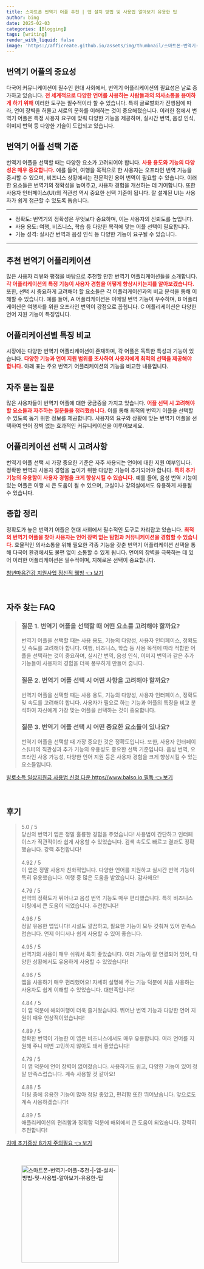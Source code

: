 ```yaml
---
title: 스마트폰 번역기 어플 추천 | 앱 설치 방법 및 사용법 알아보기 유용한 팁
author: bing
date: 2025-02-03
categories: [Blogging]
tags: [writing]
render_with_liquid: false
image: 'https://afficreate.github.io/assets/img/thumbnail/스마트폰-번역기-어플-추천-|-앱-설치-방법-및-사용법-알아보기-유용한-팁.webp'
---
```



<h2 id='번역기 어플의 중요성'>번역기 어플의 중요성</h2>

<p>다국어 커뮤니케이션이 필수인 현대 사회에서, 번역기 어플리케이션의 필요성은 날로 증가하고 있습니다. <b><span style="color: #ee2323;">전 세계적으로 다양한 언어를 사용하는 사람들과의 의사소통을 용이하게 하기 위해</span></b> 이러한 도구는 필수적이라 할 수 있습니다. 특히 글로벌화가 진행됨에 따라, 언어 장벽을 허물고 서로의 문화를 이해하는 것이 중요해졌습니다. 이러한 점에서 번역기 어플은 특정 사용자 요구에 맞춰 다양한 기능을 제공하며, 실시간 번역, 음성 인식, 이미지 번역 등 다양한 기술이 도입되고 있습니다.</p>

<h2 id='번역기 어플 선택 기준'>번역기 어플 선택 기준</h2>

<p>번역기 어플을 선택할 때는 다양한 요소가 고려되어야 합니다. <b><span style="color: #ee2323;">사용 용도와 기능의 다양성은 매우 중요합니다.</span></b> 예를 들어, 여행을 목적으로 한 사용자는 오프라인 번역 기능을 중시할 수 있으며, 비즈니스 상황에서는 전문적인 용어 번역이 필요할 수 있습니다. 이러한 요소들은 번역기의 정확성을 높여주고, 사용자 경험을 개선하는 데 기여합니다. 또한 사용자 인터페이스(UI)의 직관성 역시 중요한 선택 기준이 됩니다. 잘 설계된 UI는 사용자가 쉽게 접근할 수 있도록 돕습니다.</p>

<hr />

<ul>
    <li>정확도: 번역기의 정확성은 무엇보다 중요하며, 이는 사용자의 신뢰도를 높입니다.</li>
    <li>사용 용도: 여행, 비즈니스, 학습 등 다양한 목적에 맞는 어플 선택이 필요합니다.</li>
    <li>기능 성격: 실시간 번역과 음성 인식 등 다양한 기능이 요구될 수 있습니다.</li>
</ul>

<hr />

<h2 id='추천 번역기 어플리케이션'>추천 번역기 어플리케이션</h2>

<p>많은 사용자 리뷰와 평점을 바탕으로 추천할 만한 번역기 어플리케이션들을 소개합니다. <b><span style="color: #ee2323;">각 어플리케이션의 특정 기능이 사용자 경험을 어떻게 향상시키는지를 알아보겠습니다.</span></b> 또한, 선택 시 중요하게 고려해야 할 요소들은 각 어플리케이션과의 비교 분석을 통해 이해할 수 있습니다. 예를 들어, A 어플리케이션은 이메일 번역 기능이 우수하며, B 어플리케이션은 여행자를 위한 오프라인 번역이 강점으로 꼽힙니다. C 어플리케이션은 다양한 언어 지원 기능이 특징입니다.</p>

<h2 id='어플리케이션별 특징 비교'>어플리케이션별 특징 비교</h2>

<p>시장에는 다양한 번역기 어플리케이션이 존재하며, 각 어플은 독특한 특성과 기능이 있습니다. <b><span style="color: #ee2323;">다양한 기능과 언어 지원 범위를 조사하여 사용자에게 최적의 선택을 제공해야 합니다.</span></b> 아래 표는 주요 번역기 어플리케이션의 기능을 비교한 내용입니다.</p>

<h2 id='자주 묻는 질문'>자주 묻는 질문</h2>

<p>많은 사용자들이 번역기 어플에 대한 궁금증을 가지고 있습니다. <b><span style="color: #ee2323;">어플 선택 시 고려해야 할 요소들과 자주하는 질문들을 정리했습니다.</span></b> 이를 통해 최적의 번역기 어플을 선택할 수 있도록 돕기 위한 정보를 제공합니다. 사용자의 요구와 상황에 맞는 번역기 어플을 선택하여 언어 장벽 없는 효과적인 커뮤니케이션을 이루어보세요.</p>

<h2 id='어플리케이션 선택 시 고려사항'>어플리케이션 선택 시 고려사항</h2>

<p>번역기 어플 선택 시 가장 중요한 기준은 자주 사용되는 언어에 대한 지원 여부입니다. 정확한 번역과 사용자 경험을 높이기 위한 다양한 기능이 추가되어야 합니다. <b><span style="color: #ee2323;">특히 추가 기능의 유용함이 사용자 경험을 크게 향상시킬 수 있습니다.</span></b> 예를 들어, 음성 번역 기능이 있는 어플은 여행 시 큰 도움이 될 수 있으며, 교실이나 강의실에서도 유용하게 사용될 수 있습니다.</p>

<h2 id='종합 정리'>종합 정리</h2>

<p>정확도가 높은 번역기 어플은 현대 사회에서 필수적인 도구로 자리잡고 있습니다. <b><span style="color: #ee2323;">최적의 번역기 어플을 찾아 사용자는 언어 장벽 없는 탐험과 커뮤니케이션을 경험할 수 있습니다.</span></b> 효율적인 의사소통을 위해 필요한 각종 기능을 갖춘 번역기 어플리케이션 선택을 통해 다국어 환경에서도 불편 없이 소통할 수 있게 됩니다. 언어의 장벽을 극복하는 데 있어 이러한 어플리케이션은 필수적이며, 지혜로운 선택이 중요합니다.</p>


<p><a class="click-button" title="청년마음건강 지원사업 정신적 웰빙" href="https://afficreate.github.io/posts/%EC%B2%AD%EB%85%84%EB%A7%88%EC%9D%8C%EA%B1%B4%EA%B0%95-%EC%A7%80%EC%9B%90%EC%82%AC%EC%97%85-%EC%A0%95%EC%8B%A0%EC%A0%81-%EC%9B%B0%EB%B9%99/" rel="dofollow">청년마음건강 지원사업 정신적 웰빙 👈 보기</a></p><br>
<h2 id='자주_찾는_FAQ'>자주 찾는 FAQ</h2>
<div itemscope="" itemtype="https://schema.org/FAQPage"> 
<blockquote> 
<div itemscope="" itemprop="mainEntity" itemtype="https://schema.org/Question"> 
<h3 itemprop="name">질문 1. 번역기 어플을 선택할 때 어떤 요소를 고려해야 할까요?</h3> 
<div itemscope="" itemprop="acceptedAnswer" itemtype="https://schema.org/Answer"> 
<span itemprop="text"> 
<p>번역기 어플을 선택할 때는 사용 용도, 기능의 다양성, 사용자 인터페이스, 정확도 및 속도를 고려해야 합니다. 여행, 비즈니스, 학습 등 사용 목적에 따라 적합한 어플을 선택하는 것이 중요하며, 실시간 번역, 음성 인식, 이미지 번역과 같은 추가 기능들이 사용자의 경험을 더욱 풍부하게 만들어 줍니다.</p> 
</span> 
</div> 
</div> 

<div itemscope="" itemprop="mainEntity" itemtype="https://schema.org/Question"> 
<h3 itemprop="name">질문 2. 번역기 어플 선택 시 어떤 사항을 고려해야 할까요?</h3> 
<div itemscope="" itemprop="acceptedAnswer" itemtype="https://schema.org/Answer"> 
<span itemprop="text"> 
<p>번역기 어플을 선택할 때는 사용 용도, 기능의 다양성, 사용자 인터페이스, 정확도 및 속도를 고려해야 합니다. 사용자가 필요로 하는 기능과 어플의 특징을 비교 분석하여 자신에게 가장 맞는 어플을 선택하는 것이 중요합니다.</p> 
</span> 
</div> 
</div> 

<div itemscope="" itemprop="mainEntity" itemtype="https://schema.org/Question"> 
<h3 itemprop="name">질문 3. 번역기 어플 선택 시 어떤 중요한 요소들이 있나요?</h3> 
<div itemscope="" itemprop="acceptedAnswer" itemtype="https://schema.org/Answer"> 
<span itemprop="text"> 
<p>번역기 어플을 선택할 때 가장 중요한 것은 정확도입니다. 또한, 사용자 인터페이스(UI)의 직관성과 추가 기능의 유용성도 중요한 선택 기준입니다. 음성 번역, 오프라인 사용 가능성, 다양한 언어 지원 등은 사용자 경험을 크게 향상시킬 수 있는 요소들입니다.</p> 
</span> 
</div> 
</div> 
</blockquote> 
</div>
<p><a class="click-button" title="발로소득 일상지원금 사용법 신청 다운 https//www.balso.io 필독" href="https://afficreate.github.io/posts/%EB%B0%9C%EB%A1%9C%EC%86%8C%EB%93%9D-%EC%9D%BC%EC%83%81%EC%A7%80%EC%9B%90%EA%B8%88-%EC%82%AC%EC%9A%A9%EB%B2%95-%EC%8B%A0%EC%B2%AD-%EB%8B%A4%EC%9A%B4-httpswww.balso.io-%ED%95%84%EB%8F%85/" rel="dofollow">발로소득 일상지원금 사용법 신청 다운 https//www.balso.io 필독 👈 보기</a></p><br>
<h2 id='후기'>후기</h2>
<div itemscope itemtype="https://schema.org/Product">
  <blockquote>
  <div itemprop="review" itemscope itemtype="https://schema.org/Review">
      <div itemprop="reviewRating" itemscope itemtype="https://schema.org/Rating"> <span itemprop="ratingValue">5.0</span> / <span itemprop="bestRating">5</span> </div>
      <span itemprop="reviewBody">당신의 번역기 앱은 정말 훌륭한 경험을 주었습니다! 사용법이 간단하고 인터페이스가 직관적이라 쉽게 사용할 수 있었습니다. 검색 속도도 빠르고 결과도 정확했습니다. 강력 추천합니다!</span>
  </div>
  <br>
  <div itemprop="review" itemscope itemtype="https://schema.org/Review">
      <div itemprop="reviewRating" itemscope itemtype="https://schema.org/Rating"> <span itemprop="ratingValue">4.92</span> / <span itemprop="bestRating">5</span> </div>
      <span itemprop="reviewBody">이 앱은 정말 사용자 친화적입니다. 다양한 언어를 지원하고 실시간 번역 기능이 특히 유용했습니다. 여행 중 많은 도움을 받았습니다. 감사해요!</span>
  </div>
  <br>
  <div itemprop="review" itemscope itemtype="https://schema.org/Review">
      <div itemprop="reviewRating" itemscope itemtype="https://schema.org/Rating"> <span itemprop="ratingValue">4.79</span> / <span itemprop="bestRating">5</span> </div>
      <span itemprop="reviewBody">번역의 정확도가 뛰어나고 음성 번역 기능도 매우 편리했습니다. 특히 비즈니스 미팅에서 큰 도움이 되었습니다. 추천합니다!</span>
  </div>
  <br>
  <div itemprop="review" itemscope itemtype="https://schema.org/Review">
      <div itemprop="reviewRating" itemscope itemtype="https://schema.org/Rating"> <span itemprop="ratingValue">4.96</span> / <span itemprop="bestRating">5</span> </div>
      <span itemprop="reviewBody">정말 유용한 앱입니다! 시설도 깔끔하고, 필요한 기능이 모두 갖춰져 있어 만족스럽습니다. 언제 어디서나 쉽게 사용할 수 있어 좋습니다.</span>
  </div>
  <br>
  <div itemprop="review" itemscope itemtype="https://schema.org/Review">
      <div itemprop="reviewRating" itemscope itemtype="https://schema.org/Rating"> <span itemprop="ratingValue">4.95</span> / <span itemprop="bestRating">5</span> </div>
      <span itemprop="reviewBody">번역기의 사용이 매우 쉬워서 특히 좋았습니다. 여러 기능이 잘 연결되어 있어, 다양한 상황에서도 유용하게 사용할 수 있었습니다!</span>
  </div>
  <br>
  <div itemprop="review" itemscope itemtype="https://schema.org/Review">
      <div itemprop="reviewRating" itemscope itemtype="https://schema.org/Rating"> <span itemprop="ratingValue">4.96</span> / <span itemprop="bestRating">5</span> </div>
      <span itemprop="reviewBody">앱을 사용하기 매우 편리했어요! 자세히 설명해 주는 기능 덕분에 처음 사용하는 사용자도 쉽게 이해할 수 있었습니다. 대만족입니다!</span>
  </div>
  <br>
  <div itemprop="review" itemscope itemtype="https://schema.org/Review">
      <div itemprop="reviewRating" itemscope itemtype="https://schema.org/Rating"> <span itemprop="ratingValue">4.84</span> / <span itemprop="bestRating">5</span> </div>
      <span itemprop="reviewBody">이 앱 덕분에 해외여행이 더욱 즐거웠습니다. 뛰어난 번역 기능과 다양한 언어 지원이 매우 인상적이었습니다!</span>
  </div>
  <br>
  <div itemprop="review" itemscope itemtype="https://schema.org/Review">
      <div itemprop="reviewRating" itemscope itemtype="https://schema.org/Rating"> <span itemprop="ratingValue">4.89</span> / <span itemprop="bestRating">5</span> </div>
      <span itemprop="reviewBody">정확한 번역이 가능한 이 앱은 비즈니스에서도 매우 유용합니다. 여러 언어를 지원해 주니 매번 고민하지 않아도 돼서 좋았습니다!</span>
  </div>
  <br>
  <div itemprop="review" itemscope itemtype="https://schema.org/Review">
      <div itemprop="reviewRating" itemscope itemtype="https://schema.org/Rating"> <span itemprop="ratingValue">4.79</span> / <span itemprop="bestRating">5</span> </div>
      <span itemprop="reviewBody">이 앱 덕분에 언어 장벽이 없어졌습니다. 사용하기도 쉽고, 다양한 기능이 있어 정말 만족스럽습니다. 계속 사용할 것 같아요!</span>
  </div>
  <br>
  <div itemprop="review" itemscope itemtype="https://schema.org/Review">
      <div itemprop="reviewRating" itemscope itemtype="https://schema.org/Rating"> <span itemprop="ratingValue">4.88</span> / <span itemprop="bestRating">5</span> </div>
      <span itemprop="reviewBody">미팅 중에 유용한 기능이 많아 정말 좋았고, 편리함 또한 뛰어났습니다. 앞으로도 계속 사용하겠습니다!</span>
  </div>
  <br>
  <div itemprop="review" itemscope itemtype="https://schema.org/Review">
      <div itemprop="reviewRating" itemscope itemtype="https://schema.org/Rating"> <span itemprop="ratingValue">4.89</span> / <span itemprop="bestRating">5</span> </div>
      <span itemprop="reviewBody">애플리케이션의 편리함과 정확함 덕분에 해외에서 큰 도움이 되었습니다. 강력히 추천합니다!</span>
  </div>
  </blockquote>
</div>
<p><a class="click-button" title="치매 초기증상 8가지 주의필요" href="https://afficreate.github.io/posts/%EC%B9%98%EB%A7%A4-%EC%B4%88%EA%B8%B0%EC%A6%9D%EC%83%81-8%EA%B0%80%EC%A7%80-%EC%A3%BC%EC%9D%98%ED%95%84%EC%9A%94/" rel="dofollow">치매 초기증상 8가지 주의필요 👈 보기</a></p><br>
<figure class="image"><img src="https://afficreate.github.io/assets/img/thumbnail/스마트폰-번역기-어플-추천-|-앱-설치-방법-및-사용법-알아보기-유용한-팁.webp" alt="스마트폰-번역기-어플-추천-|-앱-설치-방법-및-사용법-알아보기-유용한-팁" width="256" height="256"></figure>